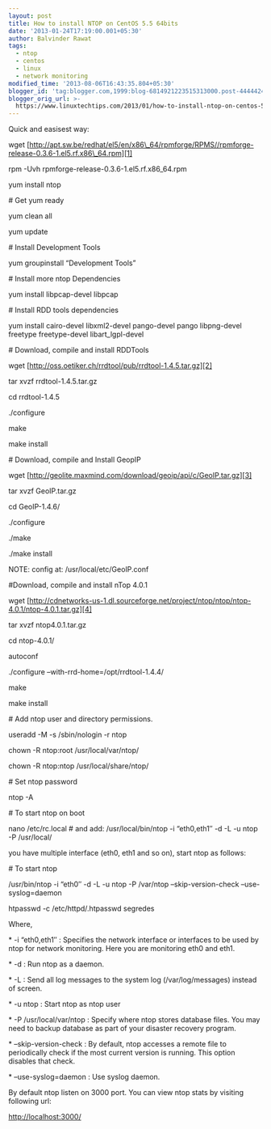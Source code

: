 ```yaml
---
layout: post
title: How to install NTOP on CentOS 5.5 64bits
date: '2013-01-24T17:19:00.001+05:30'
author: Balvinder Rawat
tags:
  - ntop
  - centos
  - linux
  - network monitoring
modified_time: '2013-08-06T16:43:35.804+05:30'
blogger_id: 'tag:blogger.com,1999:blog-6814921223515313000.post-4444424772863505716'
blogger_orig_url: >-
  https://www.linuxtechtips.com/2013/01/how-to-install-ntop-on-centos-55-64bits.html
---
```

Quick and easisest way:

  

  

wget [http://apt.sw.be/redhat/el5/en/x86\_64/rpmforge/RPMS//rpmforge-release-0.3.6-1.el5.rf.x86\_64.rpm][1]

rpm -Uvh rpmforge-release-0.3.6-1.el5.rf.x86_64.rpm

yum install ntop

  

  

  

\# Get yum ready

yum clean all

yum update

  

  

  

\# Install Development Tools

yum groupinstall “Development Tools”

  

  

  

\# Install more ntop Dependencies

yum install libpcap-devel libpcap

  

  

  

\# Install RDD tools dependencies

yum install cairo-devel libxml2-devel pango-devel pango libpng-devel freetype freetype-devel libart_lgpl-devel

  

  

  

\# Download, compile and install RDDTools

wget [http://oss.oetiker.ch/rrdtool/pub/rrdtool-1.4.5.tar.gz][2]

tar xvzf rrdtool-1.4.5.tar.gz

cd rrdtool-1.4.5

./configure

make

make install

  

  

  

\# Download, compile and Install GeopIP

wget [http://geolite.maxmind.com/download/geoip/api/c/GeoIP.tar.gz][3]

tar xvzf GeoIP.tar.gz

cd GeoIP-1.4.6/

./configure

./make

./make install

  

  

NOTE: config at: /usr/local/etc/GeoIP.conf

  

  

#Download, compile and install nTop 4.0.1

wget [http://cdnetworks-us-1.dl.sourceforge.net/project/ntop/ntop/ntop-4.0.1/ntop-4.0.1.tar.gz][4]

tar xvzf ntop4.0.1.tar.gz

cd ntop-4.0.1/

autoconf

./configure –with-rrd-home=/opt/rrdtool-1.4.4/

make

make install

  

  

  

\# Add ntop user and directory permissions.

useradd -M -s /sbin/nologin -r ntop

chown -R ntop:root /usr/local/var/ntop/

chown -R ntop:ntop /usr/local/share/ntop/

  

  

  

\# Set ntop password

ntop -A

  

\# To start ntop on boot

  

  

nano /etc/rc.local # and add: /usr/local/bin/ntop -i “eth0,eth1″ -d -L -u ntop -P /usr/local/

you have multiple interface (eth0, eth1 and so on), start ntop as follows:

  

  

  

\# To start ntop

/usr/bin/ntop -i “eth0″ -d -L -u ntop -P /var/ntop –skip-version-check –use-syslog=daemon

htpasswd -c /etc/httpd/.htpasswd segredes

  

  

Where,

  

  

\* -i “eth0,eth1″ : Specifies the network interface or interfaces to be used by ntop for network monitoring. Here you are monitoring eth0 and eth1.

\* -d : Run ntop as a daemon.

\* -L : Send all log messages to the system log (/var/log/messages) instead of screen.

\* -u ntop : Start ntop as ntop user

\* -P /usr/local/var/ntop : Specify where ntop stores database files. You may need to backup database as part of your disaster recovery program.

\* –skip-version-check : By default, ntop accesses a remote file to periodically check if the most current version is running. This option disables that check.

\* –use-syslog=daemon : Use syslog daemon.

  

  

By default ntop listen on 3000 port. You can view ntop stats by visiting following url:

[http://localhost:3000/][5]

[1]: http://apt.sw.be/redhat/el5/en/x86_64/rpmforge/RPMS//rpmforge-release-0.3.6-1.el5.rf.x86_64.rpm
[2]: http://oss.oetiker.ch/rrdtool/pub/rrdtool-1.4.5.tar.gz
[3]: http://geolite.maxmind.com/download/geoip/api/c/GeoIP.tar.gz
[4]: http://cdnetworks-us-1.dl.sourceforge.net/project/ntop/ntop/ntop-4.0.1/ntop-4.0.1.tar.gz
[5]: http://localhost:3000/

